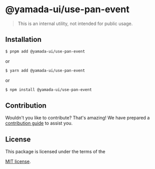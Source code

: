 # @yamada-ui/use-pan-event

> This is an internal utility, not intended for public usage.

## Installation

```sh
$ pnpm add @yamada-ui/use-pan-event
```

or

```sh
$ yarn add @yamada-ui/use-pan-event
```

or

```sh
$ npm install @yamada-ui/use-pan-event
```

## Contribution

Wouldn't you like to contribute? That's amazing! We have prepared a [contribution guide](https://github.com/yamada-ui/yamada-ui/blob/main/CONTRIBUTING.md) to assist you.

## License

This package is licensed under the terms of the

[MIT license](https://github.com/yamada-ui/yamada-ui/blob/main/LICENSE).
